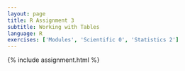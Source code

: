 ```yaml
---
layout: page
title: R Assignment 3
subtitle: Working with Tables
language: R
exercises: ['Modules', 'Scientific 0', 'Statistics 2']
---
```


{% include assignment.html %}
